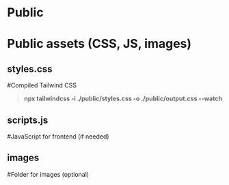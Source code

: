 # Public

# Public assets (CSS, JS, images)

## styles.css

#Compiled Tailwind CSS

> **npx tailwindcss -i ./public/styles.css -o ./public/output.css --watch**

## scripts.js

#JavaScript for frontend (if needed)

## images

#Folder for images (optional)
